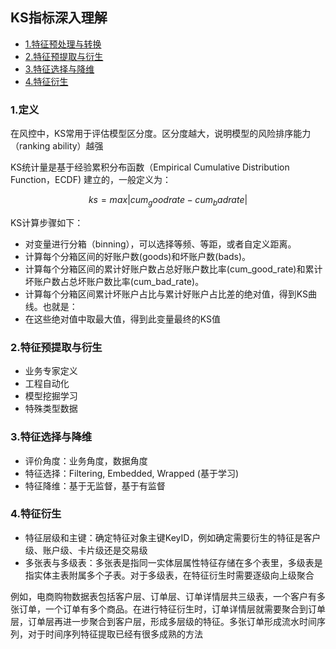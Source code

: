 ## KS指标深入理解
- [1.特征预处理与转换](#1特征预处理与转换)
- [2.特征预提取与衍生](#2特征预提取与衍生)
- [3.特征选择与降维](#3特征选择与降维)
- [4.特征衍生](#4特征衍生)

### 1.定义
在风控中，KS常用于评估模型区分度。区分度越大，说明模型的风险排序能力（ranking ability）越强  

KS统计量是基于经验累积分布函数（Empirical Cumulative Distribution Function，ECDF)
建立的，一般定义为：

$$ 
ks = max{|cum_goodrate - cum_badrate|}
$$ 

KS计算步骤如下：
- 对变量进行分箱（binning），可以选择等频、等距，或者自定义距离。
- 计算每个分箱区间的好账户数(goods)和坏账户数(bads)。
- 计算每个分箱区间的累计好账户数占总好账户数比率(cum_good_rate)和累计坏账户数占总坏账户数比率(cum_bad_rate)。
- 计算每个分箱区间累计坏账户占比与累计好账户占比差的绝对值，得到KS曲线。也就是： 
- 在这些绝对值中取最大值，得到此变量最终的KS值 


### 2.特征预提取与衍生 
- 业务专家定义
- 工程自动化 
- 模型挖掘学习
- 特殊类型数据 

### 3.特征选择与降维 
- 评价角度：业务角度，数据角度
- 特征选择：Filtering, Embedded, Wrapped (基于学习)
- 特征降维：基于无监督，基于有监督 

### 4.特征衍生
- 特征层级和主键：确定特征对象主键KeyID，例如确定需要衍生的特征是客户级、账户级、卡片级还是交易级 
- 多张表与多级表：多张表是指同一实体层属性特征存储在多个表里，多级表是指实体主表附属多个子表。对于多级表，在特征衍生时需要逐级向上级聚合 

例如，电商购物数据表包括客户层、订单层、订单详情层共三级表，一个客户有多张订单，一个订单有多个商品。在进行特征衍生时，订单详情层就需要聚合到订单层，订单层再进一步聚合到客户层，形成多层级的特征。多张订单形成流水时间序列，对于时间序列特征提取已经有很多成熟的方法 
